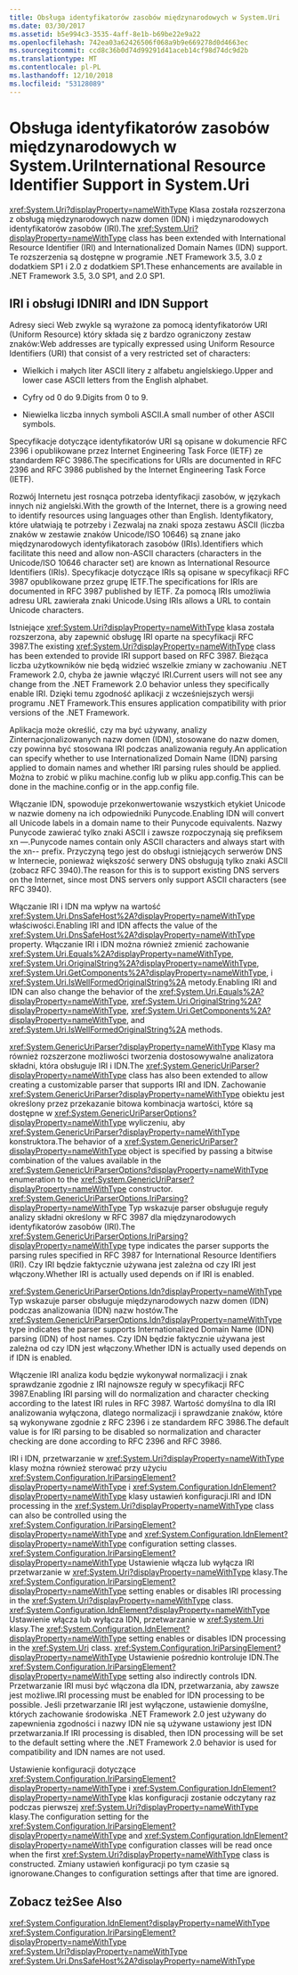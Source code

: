 ```yaml
---
title: Obsługa identyfikatorów zasobów międzynarodowych w System.Uri
ms.date: 03/30/2017
ms.assetid: b5e994c3-3535-4aff-8e1b-b69be22e9a22
ms.openlocfilehash: 742ea03a62426506f068a9b9e669278d0d4663ec
ms.sourcegitcommit: ccd8c36b0d74d99291d41aceb14cf98d74dc9d2b
ms.translationtype: MT
ms.contentlocale: pl-PL
ms.lasthandoff: 12/10/2018
ms.locfileid: "53128089"
---
```

# <a name="international-resource-identifier-support-in-systemuri"></a><span data-ttu-id="3d6a2-102">Obsługa identyfikatorów zasobów międzynarodowych w System.Uri</span><span class="sxs-lookup"><span data-stu-id="3d6a2-102">International Resource Identifier Support in System.Uri</span></span>
<span data-ttu-id="3d6a2-103"><xref:System.Uri?displayProperty=nameWithType> Klasa została rozszerzona z obsługą międzynarodowych nazw domen (IDN) i międzynarodowych identyfikatorów zasobów (IRI).</span><span class="sxs-lookup"><span data-stu-id="3d6a2-103">The <xref:System.Uri?displayProperty=nameWithType> class has been extended with International Resource Identifier (IRI) and Internationalized Domain Names (IDN) support.</span></span> <span data-ttu-id="3d6a2-104">Te rozszerzenia są dostępne w programie .NET Framework 3.5, 3.0 z dodatkiem SP1 i 2.0 z dodatkiem SP1.</span><span class="sxs-lookup"><span data-stu-id="3d6a2-104">These enhancements are available in .NET Framework 3.5, 3.0 SP1, and 2.0 SP1.</span></span>  
  
## <a name="iri-and-idn-support"></a><span data-ttu-id="3d6a2-105">IRI i obsługi IDN</span><span class="sxs-lookup"><span data-stu-id="3d6a2-105">IRI and IDN Support</span></span>  
 <span data-ttu-id="3d6a2-106">Adresy sieci Web zwykle są wyrażone za pomocą identyfikatorów URI (Uniform Resource) który składa się z bardzo ograniczony zestaw znaków:</span><span class="sxs-lookup"><span data-stu-id="3d6a2-106">Web addresses are typically expressed using Uniform Resource Identifiers (URI) that consist of a very restricted set of characters:</span></span>  
  
-   <span data-ttu-id="3d6a2-107">Wielkich i małych liter ASCII litery z alfabetu angielskiego.</span><span class="sxs-lookup"><span data-stu-id="3d6a2-107">Upper and lower case ASCII letters from the English alphabet.</span></span>  
  
-   <span data-ttu-id="3d6a2-108">Cyfry od 0 do 9.</span><span class="sxs-lookup"><span data-stu-id="3d6a2-108">Digits from 0 to 9.</span></span>  
  
-   <span data-ttu-id="3d6a2-109">Niewielka liczba innych symboli ASCII.</span><span class="sxs-lookup"><span data-stu-id="3d6a2-109">A small number of other ASCII symbols.</span></span>  
  
 <span data-ttu-id="3d6a2-110">Specyfikacje dotyczące identyfikatorów URI są opisane w dokumencie RFC 2396 i opublikowane przez Internet Engineering Task Force (IETF) ze standardem RFC 3986.</span><span class="sxs-lookup"><span data-stu-id="3d6a2-110">The specifications for URIs are documented in RFC 2396 and RFC 3986 published by the Internet Engineering Task Force (IETF).</span></span>  
  
 <span data-ttu-id="3d6a2-111">Rozwój Internetu jest rosnąca potrzeba identyfikacji zasobów, w językach innych niż angielski.</span><span class="sxs-lookup"><span data-stu-id="3d6a2-111">With the growth of the Internet, there is a growing need to identify resources using languages other than English.</span></span> <span data-ttu-id="3d6a2-112">Identyfikatory, które ułatwiają te potrzeby i Zezwalaj na znaki spoza zestawu ASCII (liczba znaków w zestawie znaków Unicode/ISO 10646) są znane jako międzynarodowych identyfikatorach zasobów (IRIs).</span><span class="sxs-lookup"><span data-stu-id="3d6a2-112">Identifiers which facilitate this need and allow non-ASCII characters (characters in the Unicode/ISO 10646 character set) are known as International Resource Identifiers (IRIs).</span></span> <span data-ttu-id="3d6a2-113">Specyfikacje dotyczące IRIs są opisane w specyfikacji RFC 3987 opublikowane przez grupę IETF.</span><span class="sxs-lookup"><span data-stu-id="3d6a2-113">The specifications for IRIs are documented in RFC 3987 published by IETF.</span></span> <span data-ttu-id="3d6a2-114">Za pomocą IRIs umożliwia adresu URL zawierała znaki Unicode.</span><span class="sxs-lookup"><span data-stu-id="3d6a2-114">Using IRIs allows a URL to contain Unicode characters.</span></span>  
  
 <span data-ttu-id="3d6a2-115">Istniejące <xref:System.Uri?displayProperty=nameWithType> klasa została rozszerzona, aby zapewnić obsługę IRI oparte na specyfikacji RFC 3987.</span><span class="sxs-lookup"><span data-stu-id="3d6a2-115">The existing <xref:System.Uri?displayProperty=nameWithType> class has been extended to provide IRI support based on RFC 3987.</span></span> <span data-ttu-id="3d6a2-116">Bieżąca liczba użytkowników nie będą widzieć wszelkie zmiany w zachowaniu .NET Framework 2.0, chyba że jawnie włączyć IRI.</span><span class="sxs-lookup"><span data-stu-id="3d6a2-116">Current users will not see any change from the .NET Framework 2.0 behavior unless they specifically enable IRI.</span></span> <span data-ttu-id="3d6a2-117">Dzięki temu zgodność aplikacji z wcześniejszych wersji programu .NET Framework.</span><span class="sxs-lookup"><span data-stu-id="3d6a2-117">This ensures application compatibility with prior versions of the .NET Framework.</span></span>  
  
 <span data-ttu-id="3d6a2-118">Aplikacja może określić, czy ma być używany, analizy Zinternacjonalizowanych nazw domen (IDN), stosowane do nazw domen, czy powinna być stosowana IRI podczas analizowania reguły.</span><span class="sxs-lookup"><span data-stu-id="3d6a2-118">An application can specify whether to use Internationalized Domain Name (IDN) parsing applied to domain names and whether IRI parsing rules should be applied.</span></span> <span data-ttu-id="3d6a2-119">Można to zrobić w pliku machine.config lub w pliku app.config.</span><span class="sxs-lookup"><span data-stu-id="3d6a2-119">This can be done in the machine.config or in the app.config file.</span></span>  
  
 <span data-ttu-id="3d6a2-120">Włączanie IDN, spowoduje przekonwertowanie wszystkich etykiet Unicode w nazwie domeny na ich odpowiedniki Punycode.</span><span class="sxs-lookup"><span data-stu-id="3d6a2-120">Enabling IDN will convert all Unicode labels in a domain name to their Punycode equivalents.</span></span> <span data-ttu-id="3d6a2-121">Nazwy Punycode zawierać tylko znaki ASCII i zawsze rozpoczynają się prefiksem xn —.</span><span class="sxs-lookup"><span data-stu-id="3d6a2-121">Punycode names contain only ASCII characters and always start with the xn-- prefix.</span></span> <span data-ttu-id="3d6a2-122">Przyczyną tego jest do obsługi istniejących serwerów DNS w Internecie, ponieważ większość serwery DNS obsługują tylko znaki ASCII (zobacz RFC 3940).</span><span class="sxs-lookup"><span data-stu-id="3d6a2-122">The reason for this is to support existing DNS servers on the Internet, since most DNS servers only support ASCII characters (see RFC 3940).</span></span>  
  
 <span data-ttu-id="3d6a2-123">Włączanie IRI i IDN ma wpływ na wartość <xref:System.Uri.DnsSafeHost%2A?displayProperty=nameWithType> właściwości.</span><span class="sxs-lookup"><span data-stu-id="3d6a2-123">Enabling IRI and IDN affects the value of the <xref:System.Uri.DnsSafeHost%2A?displayProperty=nameWithType> property.</span></span> <span data-ttu-id="3d6a2-124">Włączanie IRI i IDN można również zmienić zachowanie <xref:System.Uri.Equals%2A?displayProperty=nameWithType>, <xref:System.Uri.OriginalString%2A?displayProperty=nameWithType>, <xref:System.Uri.GetComponents%2A?displayProperty=nameWithType>, i <xref:System.Uri.IsWellFormedOriginalString%2A> metody.</span><span class="sxs-lookup"><span data-stu-id="3d6a2-124">Enabling IRI and IDN can also change the behavior of the <xref:System.Uri.Equals%2A?displayProperty=nameWithType>, <xref:System.Uri.OriginalString%2A?displayProperty=nameWithType>, <xref:System.Uri.GetComponents%2A?displayProperty=nameWithType>, and <xref:System.Uri.IsWellFormedOriginalString%2A> methods.</span></span>  
  
 <span data-ttu-id="3d6a2-125"><xref:System.GenericUriParser?displayProperty=nameWithType> Klasy ma również rozszerzone możliwości tworzenia dostosowywalne analizatora składni, która obsługuje IRI i IDN.</span><span class="sxs-lookup"><span data-stu-id="3d6a2-125">The <xref:System.GenericUriParser?displayProperty=nameWithType> class has also been extended to allow creating a customizable parser that supports IRI and IDN.</span></span> <span data-ttu-id="3d6a2-126">Zachowanie <xref:System.GenericUriParser?displayProperty=nameWithType> obiektu jest określony przez przekazanie bitowa kombinacja wartości, które są dostępne w <xref:System.GenericUriParserOptions?displayProperty=nameWithType> wyliczeniu, aby <xref:System.GenericUriParser?displayProperty=nameWithType> konstruktora.</span><span class="sxs-lookup"><span data-stu-id="3d6a2-126">The behavior of a <xref:System.GenericUriParser?displayProperty=nameWithType> object is specified by passing a bitwise combination of the values available in the <xref:System.GenericUriParserOptions?displayProperty=nameWithType> enumeration to the <xref:System.GenericUriParser?displayProperty=nameWithType> constructor.</span></span> <span data-ttu-id="3d6a2-127"><xref:System.GenericUriParserOptions.IriParsing?displayProperty=nameWithType> Typ wskazuje parser obsługuje reguły analizy składni określony w RFC 3987 dla międzynarodowych identyfikatorów zasobów (IRI).</span><span class="sxs-lookup"><span data-stu-id="3d6a2-127">The <xref:System.GenericUriParserOptions.IriParsing?displayProperty=nameWithType> type indicates the parser supports the parsing rules specified in RFC 3987 for International Resource Identifiers (IRI).</span></span> <span data-ttu-id="3d6a2-128">Czy IRI będzie faktycznie używana jest zależna od czy IRI jest włączony.</span><span class="sxs-lookup"><span data-stu-id="3d6a2-128">Whether IRI is actually used depends on if IRI is enabled.</span></span>  
  
 <span data-ttu-id="3d6a2-129"><xref:System.GenericUriParserOptions.Idn?displayProperty=nameWithType> Typ wskazuje parser obsługuje międzynarodowych nazw domen (IDN) podczas analizowania (IDN) nazw hostów.</span><span class="sxs-lookup"><span data-stu-id="3d6a2-129">The <xref:System.GenericUriParserOptions.Idn?displayProperty=nameWithType> type indicates the parser supports Internationalized Domain Name (IDN) parsing (IDN) of host names.</span></span> <span data-ttu-id="3d6a2-130">Czy IDN będzie faktycznie używana jest zależna od czy IDN jest włączony.</span><span class="sxs-lookup"><span data-stu-id="3d6a2-130">Whether IDN is actually used depends on if IDN is enabled.</span></span>  
  
 <span data-ttu-id="3d6a2-131">Włączenie IRI analiza kodu będzie wykonywał normalizacji i znak sprawdzanie zgodnie z IRI najnowsze reguły w specyfikacji RFC 3987.</span><span class="sxs-lookup"><span data-stu-id="3d6a2-131">Enabling IRI parsing will do normalization and character checking according to the latest IRI rules in RFC 3987.</span></span> <span data-ttu-id="3d6a2-132">Wartość domyślna to dla IRI analizowania wyłączona, dlatego normalizacji i sprawdzanie znaków, które są wykonywane zgodnie z RFC 2396 i ze standardem RFC 3986.</span><span class="sxs-lookup"><span data-stu-id="3d6a2-132">The default value is for IRI parsing to be disabled so normalization and character checking are done according to RFC 2396 and RFC 3986.</span></span>  
  
 <span data-ttu-id="3d6a2-133">IRI i IDN, przetwarzanie w <xref:System.Uri?displayProperty=nameWithType> klasy można również sterować przy użyciu <xref:System.Configuration.IriParsingElement?displayProperty=nameWithType> i <xref:System.Configuration.IdnElement?displayProperty=nameWithType> klasy ustawień konfiguracji.</span><span class="sxs-lookup"><span data-stu-id="3d6a2-133">IRI and IDN processing in the <xref:System.Uri?displayProperty=nameWithType> class can also be controlled using the <xref:System.Configuration.IriParsingElement?displayProperty=nameWithType> and <xref:System.Configuration.IdnElement?displayProperty=nameWithType> configuration setting classes.</span></span> <span data-ttu-id="3d6a2-134"><xref:System.Configuration.IriParsingElement?displayProperty=nameWithType> Ustawienie włącza lub wyłącza IRI przetwarzanie w <xref:System.Uri?displayProperty=nameWithType> klasy.</span><span class="sxs-lookup"><span data-stu-id="3d6a2-134">The <xref:System.Configuration.IriParsingElement?displayProperty=nameWithType> setting enables or disables IRI processing in the <xref:System.Uri?displayProperty=nameWithType> class.</span></span> <span data-ttu-id="3d6a2-135"><xref:System.Configuration.IdnElement?displayProperty=nameWithType> Ustawienie włącza lub wyłącza IDN, przetwarzanie w <xref:System.Uri> klasy.</span><span class="sxs-lookup"><span data-stu-id="3d6a2-135">The <xref:System.Configuration.IdnElement?displayProperty=nameWithType> setting enables or disables IDN processing in the <xref:System.Uri> class.</span></span> <span data-ttu-id="3d6a2-136"><xref:System.Configuration.IriParsingElement?displayProperty=nameWithType> Ustawienie pośrednio kontroluje IDN.</span><span class="sxs-lookup"><span data-stu-id="3d6a2-136">The <xref:System.Configuration.IriParsingElement?displayProperty=nameWithType> setting also indirectly controls IDN.</span></span> <span data-ttu-id="3d6a2-137">Przetwarzanie IRI musi być włączona dla IDN, przetwarzania, aby zawsze jest możliwe.</span><span class="sxs-lookup"><span data-stu-id="3d6a2-137">IRI processing must be enabled for IDN processing to be possible.</span></span> <span data-ttu-id="3d6a2-138">Jeśli przetwarzanie IRI jest wyłączone, ustawienie domyślne, których zachowanie środowiska .NET Framework 2.0 jest używany do zapewnienia zgodności i nazwy IDN nie są używane ustawiony jest IDN przetwarzania.</span><span class="sxs-lookup"><span data-stu-id="3d6a2-138">If IRI processing is disabled, then IDN processing will be set to the default setting where the .NET Framework 2.0 behavior is used for compatibility and IDN names are not used.</span></span>  
  
 <span data-ttu-id="3d6a2-139">Ustawienie konfiguracji dotyczące <xref:System.Configuration.IriParsingElement?displayProperty=nameWithType> i <xref:System.Configuration.IdnElement?displayProperty=nameWithType> klas konfiguracji zostanie odczytany raz podczas pierwszej <xref:System.Uri?displayProperty=nameWithType> klasy.</span><span class="sxs-lookup"><span data-stu-id="3d6a2-139">The configuration setting for the <xref:System.Configuration.IriParsingElement?displayProperty=nameWithType> and <xref:System.Configuration.IdnElement?displayProperty=nameWithType> configuration classes will be read once when the first <xref:System.Uri?displayProperty=nameWithType> class is constructed.</span></span> <span data-ttu-id="3d6a2-140">Zmiany ustawień konfiguracji po tym czasie są ignorowane.</span><span class="sxs-lookup"><span data-stu-id="3d6a2-140">Changes to configuration settings after that time are ignored.</span></span>  
  
## <a name="see-also"></a><span data-ttu-id="3d6a2-141">Zobacz też</span><span class="sxs-lookup"><span data-stu-id="3d6a2-141">See Also</span></span>  
 <xref:System.Configuration.IdnElement?displayProperty=nameWithType>  
 <xref:System.Configuration.IriParsingElement?displayProperty=nameWithType>  
 <xref:System.Uri?displayProperty=nameWithType>  
 <xref:System.Uri.DnsSafeHost%2A?displayProperty=nameWithType>
